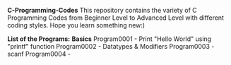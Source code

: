 **C-Programming-Codes**
This repository contains the variety of C Programming Codes from Beginner Level to Advanced Level with different coding styles. Hope you learn something new:)

**List of the Programs:**
**Basics**
Program0001 - Print "Hello World" using "printf" function
Program0002 - Datatypes & Modifiers
Program0003 - scanf
Program0004 - 
